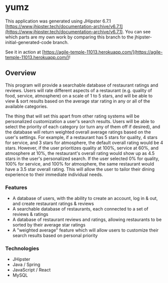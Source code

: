 # yumz

This application was generated using JHipster 6.7.1 [https://www.jhipster.tech/documentation-archive/v6.7.1](https://www.jhipster.tech/documentation-archive/v6.7.1).
You can see which parts are my own work by comparing this branch to the jhipster-initial-generated-code branch.

See it in action at [https://agile-temple-11013.herokuapp.com/](https://agile-temple-11013.herokuapp.com/)!

## Overview

This program will provide a searchable database of restaurant ratings and reviews. Users will rate different aspects of a restaurant (e.g. quality of food, service, atmosphere) on a scale of 1 to 5 stars, and will be able to view & sort results based on the average star rating in any or all of the available categories.

The thing that will set this apart from other rating systems will be personalized customization a user's search results. Users will be able to select the priority of each category (or turn any of them off if desired), and the database will return weighted overall average ratings based on the user's settings. For example, if a restaurant has 5 stars for quality, 4 stars for service, and 3 stars for atmosphere, the default overall rating would be 4 stars. However, if the user prioritizes quality at 100%, service at 60%, and atmosphere at 10%, the restaurant's overall rating would show up as 4.5 stars in the user's personalized search. If the user selected 0% for quality, 100% for service, and 100% for atmosphere, the same restaurant would have a 3.5 star overall rating. This will allow the user to tailor their dining experience to their immediate individual needs.

### Features
* A database of users, with the ability to create an account, log in & out, and create restaurant ratings & reviews
* A searchable database of restaurants, each connected to a set of reviews & ratings
* A database of restaurant reviews and ratings, allowing restaurants to be sorted by their average star ratings
* A "weighted average" feature which will allow users to customize their search results based on personal priority

### Technologies
* JHipster
* Java / Spring
* JavaScript / React
* MySQL
